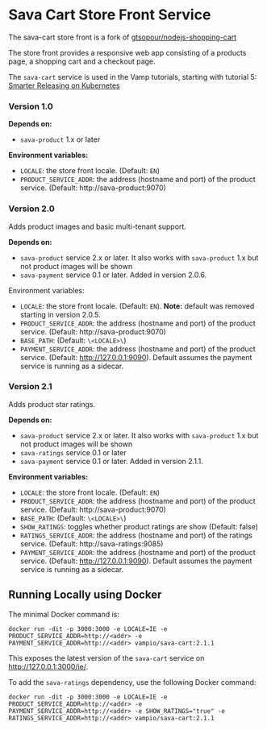 # Sava Cart Store Front Service 
The sava-cart store front is a fork of [gtsopour/nodejs-shopping-cart](https://github.com/gtsopour/nodejs-shopping-cart)

The store front provides a responsive web app consisting of a products page, a shopping cart and a checkout page.

The `sava-cart` service is used in the Vamp tutorials, starting with tutorial 5: [Smarter Releasing on Kubernetes](https://vamp.io/documentation/tutorials/smarter-releasing-on-kubernetes/)

### Version 1.0

**Depends on:**
* `sava-product` 1.x or later

**Environment variables:**
* `LOCALE`: the store front locale. (Default: `EN`)
* `PRODUCT_SERVICE_ADDR`: the address (hostname and port) of the product service. (Default: http://sava-product:9070)

### Version 2.0

Adds product images and basic multi-tenant support.

**Depends on:**
* `sava-product` service 2.x or later. It also works with `sava-product` 1.x but not product images will be shown
* `sava-payment` service 0.1 or later. Added in version 2.0.6.

Environment variables:
* `LOCALE`: the store front locale. (Default: `EN`). **Note:** default was removed starting in version 2.0.5.
* `PRODUCT_SERVICE_ADDR`: the address (hostname and port) of the product service. (Default: http://sava-product:9070)
* `BASE_PATH`: (Default: `\<LOCALE>\`)
* `PAYMENT_SERVICE_ADDR`: the address (hostname and port) of the product service. (Default: http://127.0.0.1:9090). Default assumes the payment service is running as a sidecar.


### Version 2.1

Adds product star ratings.

**Depends on:**
* `sava-product` service 2.x or later. It also works with `sava-product` 1.x but not product images will be shown
* `sava-ratings` service 0.1 or later
* `sava-payment` service 0.1 or later. Added in version 2.1.1.

**Environment variables:**
* `LOCALE`: the store front locale. (Default: `EN`)
* `PRODUCT_SERVICE_ADDR`: the address (hostname and port) of the product service. (Default: http://sava-product:9070)
* `BASE_PATH`: (Default: `\<LOCALE>\`)
* `SHOW_RATINGS`: toggles whether product ratings are show (Default: false)
* `RATINGS_SERVICE_ADDR`: the address (hostname and port) of the ratings service. (Default: http://sava-ratings:9085)
* `PAYMENT_SERVICE_ADDR`: the address (hostname and port) of the product service. (Default: http://127.0.0.1:9090). Default assumes the payment service is running as a sidecar.

## Running Locally using Docker

The minimal Docker command is:

`docker run -dit -p 3000:3000 -e LOCALE=IE -e PRODUCT_SERVICE_ADDR=http://<addr> -e PAYMENT_SERVICE_ADDR=http://<addr> vampio/sava-cart:2.1.1`

This exposes the latest version of the `sava-cart` service on http://127.0.0.1:3000/ie/.

To add the `sava-ratings` dependency, use the following Docker command:

`docker run -dit -p 3000:3000 -e LOCALE=IE -e PRODUCT_SERVICE_ADDR=http://<addr> -e PAYMENT_SERVICE_ADDR=http://<addr> -e SHOW_RATINGS="true" -e RATINGS_SERVICE_ADDR=http://<addr> vampio/sava-cart:2.1.1`
